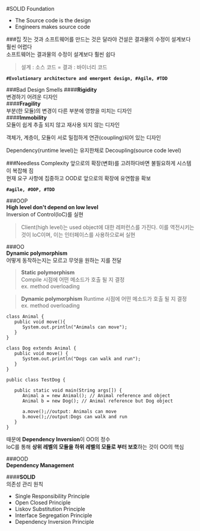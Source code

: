 #SOLID Foundation
- The Source code is the design
- Engineers makes source code

###집 짓는 것과 소프트웨어를 만드는 것은 달라야
건설은 결과물의 수정이 설계보다 훨씬 어렵다    
소프트웨어는 결과물의 수정이 설계보다 훨씬 쉽다    

>설계 : 소스 코드 = 결과 : 바이너리 코드    

**`#Evolutionary architecture and emergent design, #Agile, #TDD`**    

###Bad Design Smells
####**Rigidity**    
변경하기 어려운 디자인    
####**Fragility**    
부분(한 모듈)의 변경이 다른 부분에 영향을 미치는 디자인    
####**Immobility**    
모듈이 쉽게 추출 되지 않고 재사용 되지 않는 디자인    

객체가, 계층이, 모듈이 서로 밀접하게 연관(coupling)되어 있는 디자인    

Dependency(runtime level)는 유지한채로 Decoupling(source code level)

###Needless Complexity
앞으로의 확장(변화)를 고려하다바면 불필요하게 시스템이 복잡해 짐    
현재 요구 사항에 집중하고 OOD로 앞으로의 확장에 유연함을 확보    

**`#agile, #OOP, #TDD`**    

###OOP    
**High level don't depend on low level**    
Inversion of Control(IoC)를 실현    
>Client(high level)는 used object에 대한 레퍼런스를 가진다. 이를 역전시키는 것이 IoC이며, 이는 인터페이스를 사용하으로써 실현    

###OO    
**Dynamic polymorphism**    
어떻게 동작하는지는 모르고 무엇을 원하는 지를 전달    
>**Static polymorphism**    
>Compile 시점에 어떤 메소드가 호출 될 지 결정    
>ex. method overloading    

> **Dynamic polymorphism**
> Runtime 시점에 어떤 메소드가 호출 될 지 결정    
> ex. method overloading    

```
class Animal {    
   public void move(){
      System.out.println("Animals can move");
   }
}

class Dog extends Animal {
   public void move() {
      System.out.println("Dogs can walk and run");
   }
}

public class TestDog {

   public static void main(String args[]) {
      Animal a = new Animal(); // Animal reference and object
      Animal b = new Dog(); // Animal reference but Dog object

      a.move();//output: Animals can move
      b.move();//output:Dogs can walk and run
   }
}
```    

때문에 **Dependency Inversion**이 OO의 정수    
IoC를 통해 **상위 레벨의 모듈을 하위 레벨의 모듈로 부터 보호**하는 것이 OO의 핵심    

###OOD    
**Dependency Management**    

####**SOLID**    
의존성 관리 원칙    
- Single Responsibility Principle
- Open Closed Principle
- Liskov Substitution Principle
- Interface Segregation Principle
- Dependency Inversion Principle    

